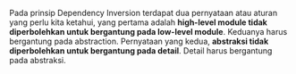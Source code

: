 Pada prinsip Dependency Inversion terdapat dua pernyataan atau aturan yang perlu kita ketahui, yang pertama adalah **high-level module tidak diperbolehkan untuk bergantung pada low-level module**. Keduanya harus bergantung pada abstraction. Pernyataan yang kedua, **abstraksi tidak diperbolehkan untuk bergantung pada detail**. Detail harus bergantung pada abstraksi. 
